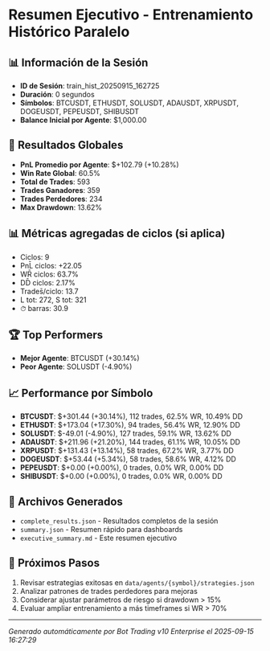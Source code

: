 # Resumen Ejecutivo - Entrenamiento Histórico Paralelo

## 📊 Información de la Sesión
- **ID de Sesión**: train_hist_20250915_162725
- **Duración**: 0 segundos
- **Símbolos**: BTCUSDT, ETHUSDT, SOLUSDT, ADAUSDT, XRPUSDT, DOGEUSDT, PEPEUSDT, SHIBUSDT
- **Balance Inicial por Agente**: $1,000.00

## 🎯 Resultados Globales
- **PnL Promedio por Agente**: $+102.79 (+10.28%)
- **Win Rate Global**: 60.5%
- **Total de Trades**: 593
- **Trades Ganadores**: 359
- **Trades Perdedores**: 234
- **Max Drawdown**: 13.62%

## 📊 Métricas agregadas de ciclos (si aplica)
- Ciclos: 9
- PnL̄ ciclos: +22.05
- WR̄ ciclos: 63.7%
- DD̄ ciclos: 2.17%
- Trades̄/ciclo: 13.7
- L tot: 272, S tot: 321
- ⏱̄ barras: 30.9


## 🏆 Top Performers
- **Mejor Agente**: BTCUSDT (+30.14%)
- **Peor Agente**: SOLUSDT (-4.90%)

## 📈 Performance por Símbolo
- **BTCUSDT**: $+301.44 (+30.14%), 112 trades, 62.5% WR, 10.49% DD
- **ETHUSDT**: $+173.04 (+17.30%), 94 trades, 56.4% WR, 12.90% DD
- **SOLUSDT**: $-49.01 (-4.90%), 127 trades, 59.1% WR, 13.62% DD
- **ADAUSDT**: $+211.96 (+21.20%), 144 trades, 61.1% WR, 10.05% DD
- **XRPUSDT**: $+131.43 (+13.14%), 58 trades, 67.2% WR, 3.77% DD
- **DOGEUSDT**: $+53.44 (+5.34%), 58 trades, 58.6% WR, 4.12% DD
- **PEPEUSDT**: $+0.00 (+0.00%), 0 trades, 0.0% WR, 0.00% DD
- **SHIBUSDT**: $+0.00 (+0.00%), 0 trades, 0.0% WR, 0.00% DD

## 📁 Archivos Generados
- `complete_results.json` - Resultados completos de la sesión
- `summary.json` - Resumen rápido para dashboards
- `executive_summary.md` - Este resumen ejecutivo

## 🎯 Próximos Pasos
1. Revisar estrategias exitosas en `data/agents/{symbol}/strategies.json`
2. Analizar patrones de trades perdedores para mejoras
3. Considerar ajustar parámetros de riesgo si drawdown > 15%
4. Evaluar ampliar entrenamiento a más timeframes si WR > 70%

---
*Generado automáticamente por Bot Trading v10 Enterprise el 2025-09-15 16:27:29*
